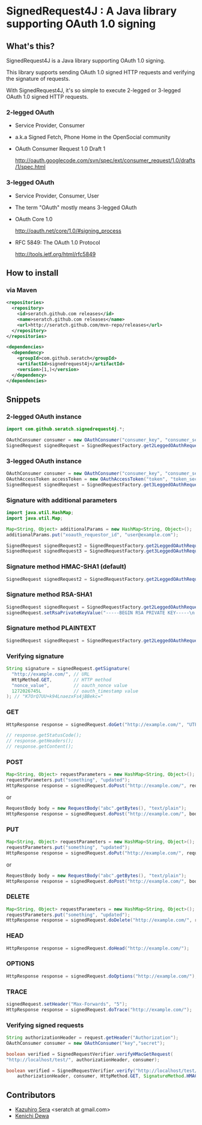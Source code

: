 # SignedRequest4J : A Java library supporting OAuth 1.0 signing

## What's this?

SignedRequest4J is a Java library supporting OAuth 1.0 signing.

This library supports sending OAuth 1.0 signed HTTP requests and verifying the signature of requests.

With SignedRequest4J, it's so simple to execute 2-legged or 3-legged OAuth 1.0 signed HTTP requests.

### 2-legged OAuth

* Service Provider, Consumer

* a.k.a Signed Fetch, Phone Home in the OpenSocial community

* OAuth Consumer Request 1.0 Draft 1

    <a href="http://oauth.googlecode.com/svn/spec/ext/consumer_request/1.0/drafts/1/spec.html">http://oauth.googlecode.com/svn/spec/ext/consumer_request/1.0/drafts/1/spec.html</a>

### 3-legged OAuth

* Service Provider, Consumer, User

* The term "OAuth" mostly means 3-legged OAuth

* OAuth Core 1.0

    <a href="http://oauth.net/core/1.0/#signing_process">http://oauth.net/core/1.0/#signing_process</a>

* RFC 5849: The OAuth 1.0 Protocol

    <a href="http://tools.ietf.org/html/rfc5849">http://tools.ietf.org/html/rfc5849</a>

## How to install

### via Maven

```xml
<repositories>
  <repository>
    <id>seratch.github.com releases</id>
    <name>seratch.github.com releases</name>
    <url>http://seratch.github.com/mvn-repo/releases</url>
  </repository>
</repositories>

<dependencies>
  <dependency>
    <groupId>com.github.seratch</groupId>
    <artifactId>signedrequest4j</artifactId>
    <version>[1,)</version>
  </dependency>
</dependencies>
```

## Snippets

### 2-legged OAuth instance

```java
import com.github.seratch.signedrequest4j.*;

OAuthConsumer consumer = new OAuthConsumer("consumer_key", "consumer_secret");
SignedRequest signedRequest = SignedRequestFactory.get2LeggedOAuthRequest(consumer);
```

### 3-legged OAuth instance

```java
OAuthConsumer consumer = new OAuthConsumer("consumer_key", "consumer_secret");
OAuthAccessToken accessToken = new OAuthAccessToken("token", "token_secret");
SignedRequest signedRequest = SignedRequestFactory.get3LeggedOAuthRequest(consumer, accessToken);
```

### Signature with additional parameters

```java
import java.util.HashMap;
import java.util.Map;

Map<String, Object> additionalParams = new HashMap<String, Object>();
additionalParams.put("xoauth_requestor_id", "user@example.com");

SignedRequest signedRequest2 = SignedRequestFactory.get2LeggedOAuthRequest(consumer, additionalParams);
SignedRequest signedRequest3 = SignedRequestFactory.get3LeggedOAuthRequest(consumer, accessToken, additionalParams);
```

### Signature method HMAC-SHA1 (default)

```java
SignedRequest signedRequest2 = SignedRequestFactory.get2LeggedOAuthRequest(consumer, SignatureMethod.HMAC_SHA1);
```

### Signature method RSA-SHA1

```java
SignedRequest signedRequest = SignedRequestFactory.get2LeggedOAuthRequest(consumer, SignatureMethod.RSA_SHA1);
signedRequest.setRsaPrivateKeyValue("-----BEGIN RSA PRIVATE KEY-----\n...");
```

### Signature method PLAINTEXT

```java
SignedRequest signedRequest = SignedRequestFactory.get2LeggedOAuthRequest(consumer, SignatureMethod.PLAINTEXT);
```

### Verifying signature

```java
String signature = signedRequest.getSignature(
  "http://example.com/", // URL
  HttpMethod.GET,        // HTTP method
  "nonce_value",         // oauth_nonce value
  1272026745L            // oauth_timestamp value
); // "K7OrQ7UU+k94LnaezxFs4jBBekc="
```

### GET

```java
HttpResponse response = signedRequest.doGet("http://example.com/", "UTF-8");

// response.getStatusCode();
// response.getHeaders();
// response.getContent();
```

### POST

```java
Map<String, Object> requestParameters = new HashMap<String, Object>();
requestParameters.put("something", "updated");
HttpResponse response = signedRequest.doPost("http://example.com/", requestParameters, "UTF-8");
```

or

```java
RequestBody body = new RequestBody("abc".getBytes(), "text/plain");
HttpResponse response = signedRequest.doPost("http://example.com/", body, "UTF-8");
```

### PUT

```java
Map<String, Object> requestParameters = new HashMap<String, Object>();
requestParameters.put("something", "updated");
HttpResponse response = signedRequest.doPut("http://example.com/", requestParameters, "UTF-8");
```

or

```java
RequestBody body = new RequestBody("abc".getBytes(), "text/plain");
HttpResponse response = signedRequest.doPost("http://example.com/", body, "UTF-8");
```

### DELETE

```java
Map<String, Object> requestParameters = new HashMap<String, Object>();
requestParameters.put("something", "updated");
HttpResponse response = signedRequest.doDelete("http://example.com/", requestParameters, "UTF-8");
```

### HEAD

```java
HttpResponse response = signedRequest.doHead("http://example.com/");
```

### OPTIONS

```java
HttpResponse response = signedRequest.doOptions("http://example.com/");
```

### TRACE

```java
signedRequest.setHeader("Max-Forwards", "5");
HttpResponse response = signedRequest.doTrace("http://example.com/");
```

### Verifying signed requests

```java
String authorizationHeader = request.getHeader("Authorization");
OAuthConsumer consumer = new OAuthConsumer("key","secret");

boolean verified = SignedRequestVerifier.verifyHMacGetRequest(
"http://localhost/test/", authorizationHeader, consumer);

boolean verified = SignedRequestVerifier.verify("http://localhost/test/",
	authorizationHeader, consumer, HttpMethod.GET, SignatureMethod.HMAC_SHA1);
```

## Contributors

* <a href="https://github.com/seratch">Kazuhiro Sera</a> &lt;seratch at gmail.com&gt;
* <a href="https://github.com/dewaken">Kenichi Dewa</a>

